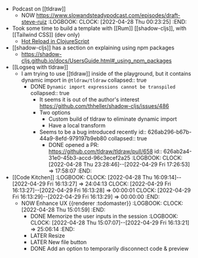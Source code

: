 - Podcast on [[tldraw]]
  - NOW https://www.slowandsteadypodcast.com/episodes/draft-steve-ruiz
    :LOGBOOK:
    CLOCK: [2022-04-28 Thu 00:23:25]
    :END:
- Took some time to build a template with [[Rum]] [[shadow-cljs]], with [[Tailwind CSS]] (dev only)
  - [Hot Reload in ClojureScript](https://code.thheller.com/blog/shadow-cljs/2019/08/25/hot-reload-in-clojurescript.html)
- [[shadow-cljs]] has a section on explaining using npm packages
  - https://shadow-cljs.github.io/docs/UsersGuide.html#_using_npm_packages
- [[Logseq with tldraw]]
  - I am trying to use [[tldraw]] inside of the playground, but it contains dynamic import in `@tldraw/tldraw`
    collapsed:: true
    - DONE `Dynamic import expressions cannot be transpiled`
      collapsed:: true
      - It seems it is out of the author's interest https://github.com/thheller/shadow-cljs/issues/486
      - Two options
        - Custom build of tldraw to eliminate dynamic import
        - Have a local transform
      - Seems to be a bug introduced recently
        id:: 626ab296-b67b-44a9-8efd-979197b9eb80
        collapsed:: true
        - DONE opened a PR: https://github.com/tldraw/tldraw/pull/658
          id:: 626ab2a4-31e0-45b3-accd-96c3ecef2a25
          :LOGBOOK:
          CLOCK: [2022-04-28 Thu 23:28:46]--[2022-04-29 Fri 17:26:53] => 17:58:07
          :END:
- [[Code Kitchen]]
  :LOGBOOK:
  CLOCK: [2022-04-28 Thu 16:09:14]--[2022-04-29 Fri 16:13:27] => 24:04:13
  CLOCK: [2022-04-29 Fri 16:13:27]--[2022-04-29 Fri 16:13:28] => 00:00:01
  CLOCK: [2022-04-29 Fri 16:13:29]--[2022-04-29 Fri 16:13:29] => 00:00:00
  :END:
  - NOW Enhance UX {{renderer :todomaster}}
    :LOGBOOK:
    CLOCK: [2022-04-28 Thu 15:01:59]
    :END:
    - DONE Memorize the user inputs in the session
      :LOGBOOK:
      CLOCK: [2022-04-28 Thu 15:07:07]--[2022-04-29 Fri 16:13:21] => 25:06:14
      :END:
    - LATER Resize
    - LATER New file button
    - DONE Add an option to temporarily disconnect code & preview
